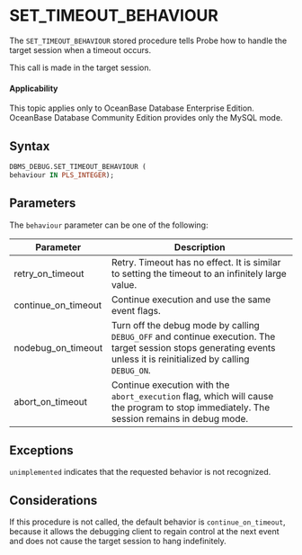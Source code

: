 SET_TIMEOUT_BEHAVIOUR
==========================================

The `SET_TIMEOUT_BEHAVIOUR` stored procedure tells Probe how to handle the target session when a timeout occurs.

This call is made in the target session.

  <main id="notice" >
    <h4>Applicability</h4>
    <p>This topic applies only to OceanBase Database Enterprise Edition. OceanBase Database Community Edition provides only the MySQL mode. </p>
  </main>

Syntax
-----------

```sql
DBMS_DEBUG.SET_TIMEOUT_BEHAVIOUR (
behaviour IN PLS_INTEGER);
```



Parameters
-------------

The `behaviour` parameter can be one of the following:


| **Parameter** | **Description** |
|---------------------|-------------------------------------------------------------------|
| retry_on_timeout | Retry. Timeout has no effect. It is similar to setting the timeout to an infinitely large value.  |
| continue_on_timeout | Continue execution and use the same event flags.  |
| nodebug_on_timeout | Turn off the debug mode by calling `DEBUG_OFF` and continue execution. The target session stops generating events unless it is reinitialized by calling `DEBUG_ON`.  |
| abort_on_timeout | Continue execution with the `abort_execution` flag, which will cause the program to stop immediately. The session remains in debug mode.  |



Exceptions
-------------

`unimplemented` indicates that the requested behavior is not recognized.

Considerations
-------------

If this procedure is not called, the default behavior is `continue_on_timeout`, because it allows the debugging client to regain control at the next event and does not cause the target session to hang indefinitely.
